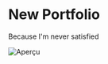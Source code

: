 # New Portfolio
Because I'm never satisfied 

![Aperçu](https://image.noelshack.com/fichiers/2018/04/3/1516799632-apercu.png)
